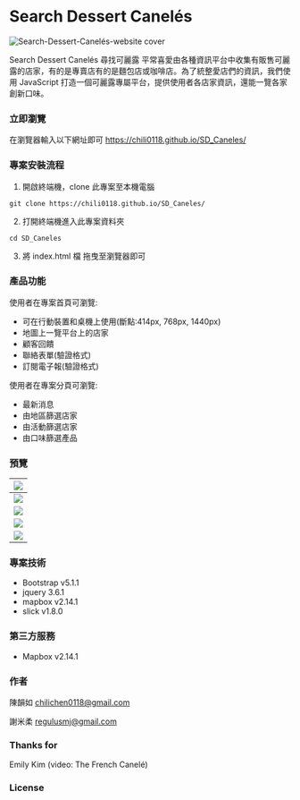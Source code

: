# Search Dessert Canelés

![Search-Dessert-Canelés-website cover](./assets/SD%20Canelés-banner.gif)

Search Dessert Canelés 尋找可麗露
平常喜愛由各種資訊平台中收集有販售可麗露的店家，有的是專賣店有的是麵包店或咖啡店。為了統整愛店們的資訊，我們使用 JavaScript 打造一個可麗露專屬平台，提供使用者各店家資訊，還能一覽各家創新口味。

### 立即瀏覽

在瀏覽器輸入以下網址即可 https://chili0118.github.io/SD_Caneles/

### 專案安裝流程

1. 開啟終端機，clone 此專案至本機電腦

```
git clone https://chili0118.github.io/SD_Caneles/
```

2. 打開終端機進入此專案資料夾

```
cd SD_Caneles
```

3. 將 index.html 檔 拖曳至瀏覽器即可

### 產品功能

使用者在專案首頁可瀏覽:

- 可在行動裝置和桌機上使用(斷點:414px, 768px, 1440px)
- 地圖上一覽平台上的店家
- 顧客回饋
- 聯絡表單(驗證格式)
- 訂閱電子報(驗證格式)

使用者在專案分頁可瀏覽:

- 最新消息
- 由地區篩選店家
- 由活動篩選店家
- 由口味篩選產品

### 預覽
|![](./assets/SD%20Canelés-about.png)|
|:-------:|
|![](./assets/SD%20Canelés-map.png)|
|![](./assets/SD%20Canelés-shops.gif)|
|![](./assets/SD%20Canelés-contact.gif)|
|![](./assets/SD%20Canelés-email-subscription.gif)|
### 專案技術

- Bootstrap v5.1.1
- jquery 3.6.1
- mapbox v2.14.1
- slick v1.8.0

### 第三方服務

- Mapbox v2.14.1

### 作者

陳韻如 chilichen0118@gmail.com

謝米柔 regulusmj@gmail.com

### Thanks for

Emily Kim (video: The French Canelé)

### License
